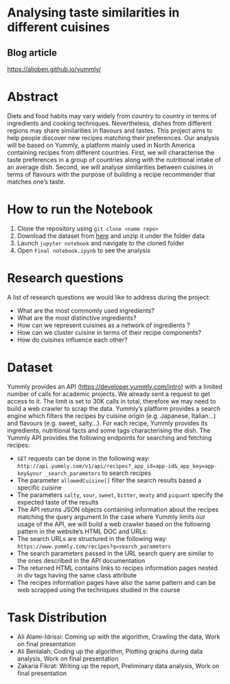 # Analysing taste similarities in different cuisines

## Blog article
https://alioben.github.io/yummly/

# Abstract
Diets and food habits may vary widely from country to country in terms of ingredients and cooking techniques. Nevertheless, dishes from different regions may share similarities in flavours and tastes. This project aims to help people discover new recipes matching their preferences. Our analysis will be based on Yummly, a platform mainly used in North America containing recipes from different countries. First, we will characterise the taste preferences in a group of countries along with the nutritional intake of an average dish. Second, we will analyse similarities between cuisines in terms of flavours with the purpose of building a recipe recommender that matches one’s taste.

# How to run the Notebook
1. Clone the repository using `git clone <name repo>`
2. Download the dataset from [here](https://drive.google.com/open?id=18IHx-7FdWY9TdR4yHG2g-t1i0qAzdXOy) and unzip it under the folder data
3. Launch `jupyter notebook` and navigate to the cloned folder
4. Open `Final notebook.ipynb` to see the analysis

# Research questions
A list of research questions we would like to address during the project:
- What are the most commomly used ingredients?
- What are the most distinctive ingredients?
- How can we represent cuisines as a network of ingredients ?
- How can we cluster cuisine in terms of their recipe components?
- How do cuisines influence each other?

# Dataset
Yummly provides an API (https://developer.yummly.com/intro) with a limited number of calls for academic projects. We already sent a request to get access to it. The limit is set to 30K calls in total, therefore we may need to build a web crawler to scrap the data.
Yummly’s platform provides a search engine which filters the recipes by cuisine origin (e.g. Japanese, Italian…) and flavours (e.g. sweet, salty…). For each recipe, Yummly provides its ingredients, nutritional facts and some tags characterising the dish.
The Yummly API provides  the following endpoints for searching and fetching recipes:
- `GET` requests can be done in the following way: `http://api.yummly.com/v1/api/recipes?_app_id=app-id&_app_key=app-key&your _search_parameters` to search recipes
- The parameter `allowedCuisine[]` filter the search results based a specific cuisine
- The parameters `salty`, `sour`, `sweet`, `bitter`, `meaty` and `piquant` specify the expected taste of the results
- The API returns JSON objects containing information about the recipes matching the query argument
In the case where Yummly limits our usage of the API, we will build a web crawler based on the following pattern in the website’s HTML DOC and URLs:
- The search URLs are structured in the following way: `https://www.yummly.com/recipes?q=search_parameters`
- The search parameters passed in the URL search query are similar to the ones described in the API documentation
- The returned HTML contains links to recipes information pages nested in div tags having the same class attribute
- The recipes information pages have also the same pattern and can be web scrapped using the techniques studied in the course 

# Task Distribution
- Ali Alami-Idrissi: Coming up with the algorithm, Crawling the data, Work on final presentation
- Ali Benlalah: Coding up the algorithm, Plotting graphs during data analysis, Work on final presentation
- Zakaria Fikrat: Writing up the report, Preliminary data analysis, Work on final presentation
